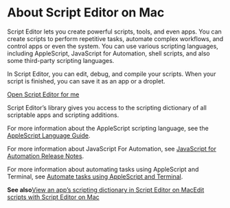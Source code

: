 # About Script Editor on Mac

Script Editor lets you create powerful scripts, tools, and even apps. You can create scripts to perform repetitive tasks, automate complex workflows, and control apps or even the system. You can use various scripting languages, including AppleScript, JavaScript for Automation, shell scripts, and also some third-party scripting languages.

In Script Editor, you can edit, debug, and compile your scripts. When your script is finished, you can save it as an app or a droplet.

[Open Script Editor for me](x-help-action://openApp?bundleId=com.apple.ScriptEditor2)

Script Editor’s library gives you access to the scripting dictionary of all scriptable apps and scripting additions.

For more information about the AppleScript scripting language, see the [AppleScript Language Guide](https://developer.apple.com/library/mac/documentation/AppleScript/Conceptual/AppleScriptLangGuide/index.html).

For more information about JavaScript For Automation, see [JavaScript for Automation Release Notes](https://developer.apple.com/library/mac/releasenotes/InterapplicationCommunication/RN-JavaScriptForAutomation/index.html).

For more information about automating tasks using AppleScript and Terminal, see [Automate tasks using AppleScript and Terminal](https://support.apple.com/guide/terminal/trml1003).

**See also**[View an app’s scripting dictionary in Script Editor on Mac](https://support.apple.com/guide/script-editor/view-an-apps-scripting-dictionary-scpedt1126/2.11/mac/26)[Edit scripts with Script Editor on Mac](https://support.apple.com/guide/script-editor/edit-scripts-scpedt1010/2.11/mac/26)
